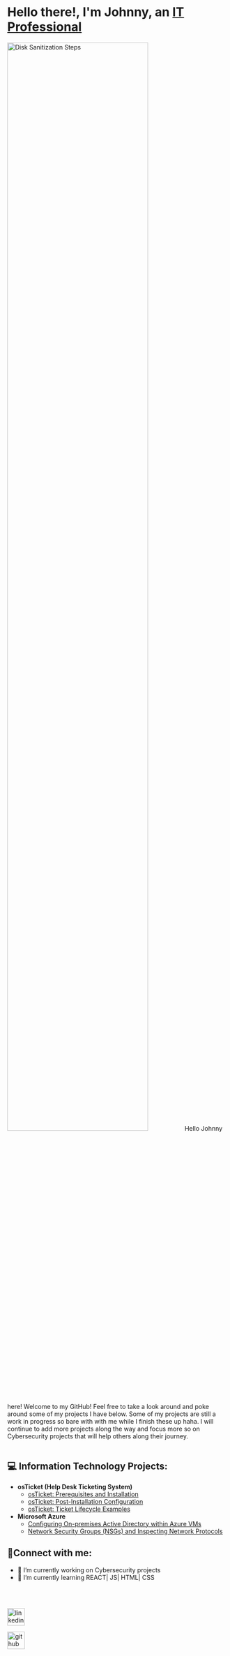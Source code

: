 <h1>Hello there!, I'm Johnny, an <a href="https://www.linkedin.com/in/jonathan-taylor-869042244">IT Professional</a></h1>
<img src="https://i.imgur.com/bGhquao.jpg" height="80%" width="80%" alt="Disk Sanitization Steps"/>
Hello Johnny here! Welcome to my GitHub! Feel free to take a look around and poke around some of my projects I have below. Some of my projects are still a work in progress so bare with with me while I finish these up haha. I will continue to add more projects along the way and focus more so on Cybersecurity projects that will help others along their journey.
<br />
<br />



<h2>💻 Information Technology Projects:</h2>

- <b>osTicket (Help Desk Ticketing System)</b>
  - [osTicket: Prerequisites and Installation](https://github.com/johnnyfiveAZR/osticket-prereqs)
  - [osTicket: Post-Installation Configuration](https://github.com/johnnyfiveAZR/post-install-config)
  - [osTicket: Ticket Lifecycle Examples](https://github.com/johnnyfiveAZR/ticket-lifecycle)
- <b>Microsoft Azure</b>
  - [Configuring On-premises Active Directory within Azure VMs](https://github.com/JohnnyfiveAZR/Microsoft-Azure)
  - [Network Security Groups (NSGs) and Inspecting Network Protocols](https://github.com/JohnnyfiveAZR/Network-Security-Groups)


<h2>🤳Connect with me:</h2>



- 🔭 I’m currently working on Cybersecurity projects 
- 🌱 I’m currently learning REACT| JS| HTML| CSS
<br />
<br />

[<img src='https://cdn.jsdelivr.net/npm/simple-icons@3.0.1/icons/linkedin.svg' alt='linkedin' height='40'>](https://www.linkedin.com/in/https://www.linkedin.com/in/johnny-taylor-869042244//)


[<img src='https://cdn.jsdelivr.net/npm/simple-icons@3.0.1/icons/github.svg' alt='github' height='40'>](https://github.com/JohnnyfiveAZR)  




